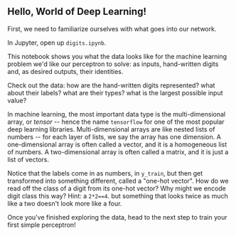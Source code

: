 ## Hello, World of Deep Learning!

First, we need to familiarize ourselves with what goes into our network.

In Jupyter, open up `digits.ipynb`.

This notebook shows you what the data looks like for the machine learning problem
we'd like our perceptron to solve:
as inputs, hand-written digits and, as desired outputs, their identities.

Check out the data:
how are the hand-written digits represented?
what about their labels?
what are their types?
what is the largest possible input value?

In machine learning, the most important data type is the
multi-dimensional array, or _tensor_ --
hence the name `tensorflow` for one of the most popular
deep learning libraries.
Multi-dimensional arrays are like nested lists of numbers --
for each layer of lists, we say the array has one dimension.
A one-dimensional array is often called a vector,
and it is a homogeneous list of numbers.
A two-dimensional array is often called a matrix,
and it is just a list of vectors.

Notice that the labels come in as numbers,
in `y_train`,
but then get transformed into something different,
called a "one-hot vector".
How do we read off the class of a digit
from its one-hot vector?
Why might we encode digit class this way?
Hint: a `2*2==4`. but something that looks
twice as much like a two doesn't look more like a four.

Once you've finished exploring the data,
head to the next step to train your first simple perceptron!
